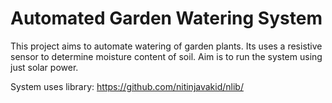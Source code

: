 # Automated Garden Watering System

This project aims to automate watering of garden plants. Its uses a resistive sensor to determine moisture content of soil. Aim is to run the system using just solar power.

System uses library: https://github.com/nitinjavakid/nlib/
